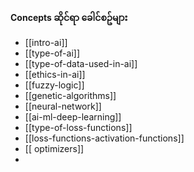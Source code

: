 
**Concepts ဆိုင်ရာ ခေါင်စဥ်များ** 

- [[intro-ai]]
- [[type-of-ai]]
- [[type-of-data-used-in-ai]]
- [[ethics-in-ai]]
-  [[fuzzy-logic]]
- [[genetic-algorithms]]
- [[neural-network]]
-  [[ai-ml-deep-learning]]
-  [[type-of-loss-functions]]
-  [[loss-functions-activation-functions]]
- [[ optimizers]]
- 

